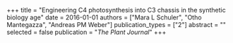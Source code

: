 +++
title = "Engineering C4 photosynthesis into C3 chassis in the synthetic biology age"
date = 2016-01-01
authors = ["Mara L Schuler", "Otho Mantegazza", "Andreas PM Weber"]
publication_types = ["2"]
abstract = ""
selected = false
publication = "*The Plant Journal*"
+++

